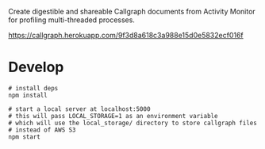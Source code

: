 Create digestible and shareable Callgraph documents from Activity Monitor for profiling multi-threaded processes.

https://callgraph.herokuapp.com/9f3d8a618c3a988e15d0e5832ecf016f

# Develop

```shell
# install deps
npm install

# start a local server at localhost:5000
# this will pass LOCAL_STORAGE=1 as an environment variable
# which will use the local_storage/ directory to store callgraph files
# instead of AWS S3
npm start
```
